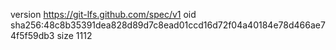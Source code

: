 version https://git-lfs.github.com/spec/v1
oid sha256:48c8b35391dea828d89d7c8ead01ccd16d72f04a40184e78d466ae74f5f59db3
size 1112
